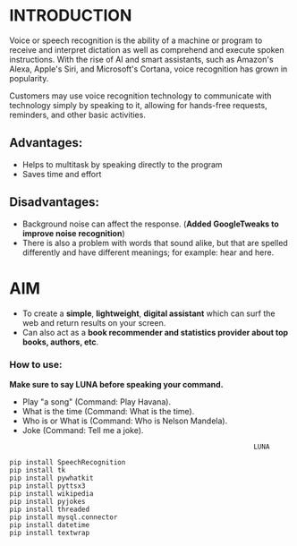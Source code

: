 # INTRODUCTION
Voice or speech recognition is the ability of a machine or program to receive and interpret dictation as well as comprehend and execute spoken instructions. With the rise of AI and smart assistants, such as Amazon's Alexa, Apple's Siri, and Microsoft's Cortana, voice recognition has grown in popularity.

Customers may use voice recognition technology to communicate with technology simply by speaking to it, allowing for hands-free requests, reminders, and other basic activities.

## Advantages:
- Helps to multitask by speaking directly to the program 
- Saves time and effort

## Disadvantages:
- Background noise can affect the response. (**Added GoogleTweaks to improve noise recognition**)
- There is also a problem with words that sound alike, but that are spelled differently and have different meanings; for example: hear and here.

# AIM
- To create a **simple**, **lightweight**, **digital assistant** which can surf the web and return results on your screen. 
- Can also act as a **book recommender and statistics provider about top books, authors, etc**. 


### How to use:
**Make sure to say **LUNA** before speaking your command.**

- Play "a song" (Command: Play Havana). 
- What is the time (Command: What is the time). 
- Who is or What is (Command: Who is Nelson Mandela).
- Joke (Command: Tell me a joke). 

```
                                                             LUNA
 
pip install SpeechRecognition
pip install tk
pip install pywhatkit
pip install pyttsx3
pip install wikipedia
pip install pyjokes
pip install threaded
pip install mysql.connector
pip install datetime
pip install textwrap
```
